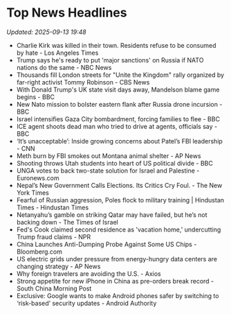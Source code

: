 # Top News Headlines

_Updated: 2025-09-13 19:48_

- Charlie Kirk was killed in their town. Residents refuse to be consumed by hate - Los Angeles Times
- Trump says he's ready to put 'major sanctions' on Russia if NATO nations do the same - NBC News
- Thousands fill London streets for "Unite the Kingdom" rally organized by far-right activist Tommy Robinson - CBS News
- With Donald Trump's UK state visit days away, Mandelson blame game begins - BBC
- New Nato mission to bolster eastern flank after Russia drone incursion - BBC
- Israel intensifies Gaza City bombardment, forcing families to flee - BBC
- ICE agent shoots dead man who tried to drive at agents, officials say - BBC
- ‘It’s unacceptable’: Inside growing concerns about Patel’s FBI leadership - CNN
- Meth burn by FBI smokes out Montana animal shelter - AP News
- Shooting throws Utah students into heart of US political divide - BBC
- UNGA votes to back two-state solution for Israel and Palestine - Euronews.com
- Nepal’s New Government Calls Elections. Its Critics Cry Foul. - The New York Times
- Fearful of Russian aggression, Poles flock to military training | Hindustan Times - Hindustan Times
- Netanyahu’s gamble on striking Qatar may have failed, but he’s not backing down - The Times of Israel
- Fed's Cook claimed second residence as 'vacation home,' undercutting Trump fraud claims - NPR
- China Launches Anti-Dumping Probe Against Some US Chips - Bloomberg.com
- US electric grids under pressure from energy-hungry data centers are changing strategy - AP News
- Why foreign travelers are avoiding the U.S. - Axios
- Strong appetite for new iPhone in China as pre-orders break record - South China Morning Post
- Exclusive: Google wants to make Android phones safer by switching to ‘risk-based’ security updates - Android Authority